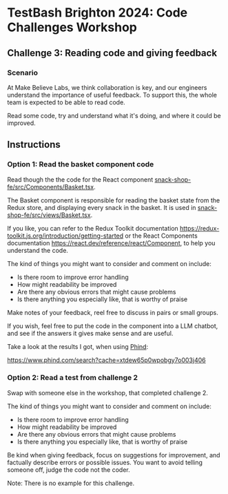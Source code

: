 # TestBash Brighton 2024: Code Challenges Workshop

## Challenge 3: Reading code and giving feedback

### Scenario

At Make Believe Labs, we think collaboration is key, and our engineers understand the importance of useful feedback. To support this, the whole team is expected to be able to read code.

Read some code, try and understand what it's doing, and where it could be improved.

## Instructions

### Option 1: Read the basket component code

Read though the the code for the React component [snack-shop-fe/src/Components/Basket.tsx](../../snack-shop-fe/src/Components/Basket.tsx).

The Basket component is responsible for reading the basket state from the Redux store, and displaying every snack in the basket. It is used in [snack-shop-fe/src/views/Basket.tsx](../../snack-shop-fe/src/views/Basket.tsx).

If you like, you can refer to the Redux Toolkit documentation <https://redux-toolkit.js.org/introduction/getting-started> or the React Components documentation <https://react.dev/reference/react/Component>, to help you understand the code.

The kind of things you might want to consider and comment on include:

- Is there room to improve error handling
- How might readability be improved
- Are there any obvious errors that might cause problems
- Is there anything you especially like, that is worthy of praise

Make notes of your feedback, reel free to discuss in pairs or small groups.

If you wish, feel free to put the code in the component into a LLM chatbot, and see if the answers it gives make sense and are useful.

Take a look at the results I got, when using [Phind](https://www.phind.com):

<https://www.phind.com/search?cache=xtdew65p0wpobgy7o003j406>

### Option 2: Read a test from challenge 2

Swap with someone else in the workshop, that completed challenge 2.

The kind of things you might want to consider and comment on include:

- Is there room to improve error handling
- How might readability be improved
- Are there any obvious errors that might cause problems
- Is there anything you especially like, that is worthy of praise

Be kind when giving feedback, focus on suggestions for improvement, and factually describe errors or possible issues. You want to avoid telling someone off, judge the code not the coder.

Note: There is no example for this challenge.
